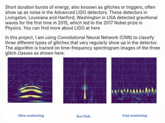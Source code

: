 Short duration bursts of energy, also knoown as glitches or triggers, often show up as noise in the Advanced LIGO detectors. These detectors in Livingston, Louisiana and Hanford, Washington in USA detected gravitional waves for the first time in 2015, which led to the 2017 Nobel prize in Physics. You can find more about LIGO at here

In this project, I am using Convolutional Neural Network (CNN) to classify three different types of glitches that very regularly show up in the detector. The algorithm is trained on time-frequency spectrogram images of the three glitch classes as shown here.
![image](classes.png)
